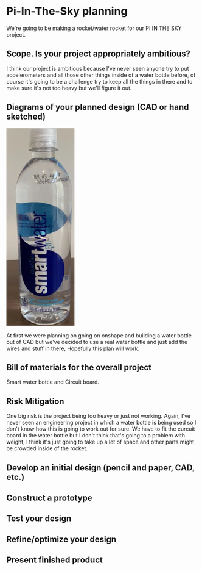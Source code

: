 # Pi-In-The-Sky planning

We're going to be making a rocket/water rocket for our PI IN THE SKY project.


## Scope.  Is your project appropriately ambitious? 
I think our project is ambitious because I've never seen anyone try to put accelerometers and all those other things inside of a water bottle before, of course it's going to be a challenge try to keep all the things in there and to make sure it's not too heavy but we'll figure it out. 
## Diagrams of your planned design (CAD or hand sketched)
![smartwater](images/smartwater.png)

At first we were planning on going on onshape and building a water bottle out of CAD but we've decided to use a real water bottle and just add the wires and stuff in there, Hopefully this plan will work.
## Bill of materials for the overall project
 Smart water bottle  and Circuit board. 
## Risk Mitigation
One big risk is the project being too heavy or just not working. Again, I've never seen an engineering project in which a water bottle is being used so I don't know how this is going to work out for sure. We have to fit the curcuit board in the water bottle but I don't think that's going to a problem with weight, I think it's just going to take up a lot of space and other parts might be crowded inside of the rocket.

## Develop an initial design (pencil and paper, CAD, etc.)
## Construct a prototype
## Test your design
## Refine/optimize your design
## Present finished product
